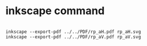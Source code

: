 


# inkscape command

```

inkscape --export-pdf ../../PDF/rp_aH.pdf rp_aH.svg
inkscape --export-pdf ../../PDF/rp_aV.pdf rp_aV.svg


```


